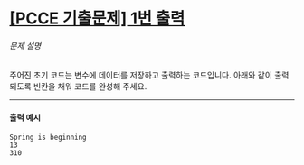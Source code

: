 # [[PCCE 기출문제] 1번  출력](https://school.programmers.co.kr/learn/courses/30/lessons/250133)


###### 문제 설명


주어진 초기 코드는 변수에 데이터를 저장하고 출력하는 코드입니다. 아래와 같이 출력되도록 빈칸을 채워 코드를 완성해 주세요.




---


#### 출력 예시



```
Spring is beginning
13
310

```

